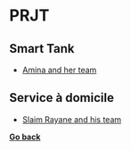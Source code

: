 # PRJT
## Smart Tank 
- [Amina and her team](./SmartTank/Amina/README.md)
## Service à domicile
- [Slaim Rayane and his team](./Service%20Domicile/Slaim%20Rayane/README.md)

**[Go back](../2CP.md)**